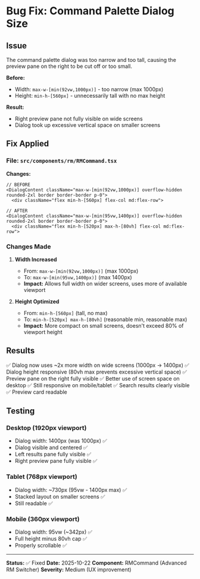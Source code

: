 # Bug Fix: Command Palette Dialog Size

## Issue
The command palette dialog was too narrow and too tall, causing the preview pane on the right to be cut off or too small.

**Before:**
- Width: `max-w-[min(92vw,1000px)]` - too narrow (max 1000px)
- Height: `min-h-[560px]` - unnecessarily tall with no max height

**Result:**
- Right preview pane not fully visible on wide screens
- Dialog took up excessive vertical space on smaller screens

## Fix Applied

### File: `src/components/rm/RMCommand.tsx`

**Changes:**
```tsx
// BEFORE
<DialogContent className="max-w-[min(92vw,1000px)] overflow-hidden rounded-2xl border border-border p-0">
  <div className="flex min-h-[560px] flex-col md:flex-row">

// AFTER
<DialogContent className="max-w-[min(95vw,1400px)] overflow-hidden rounded-2xl border border-border p-0">
  <div className="flex min-h-[520px] max-h-[80vh] flex-col md:flex-row">
```

### Changes Made

1. **Width Increased**
   - From: `max-w-[min(92vw,1000px)]` (max 1000px)
   - To: `max-w-[min(95vw,1400px)]` (max 1400px)
   - **Impact:** Allows full width on wider screens, uses more of available viewport

2. **Height Optimized**
   - From: `min-h-[560px]` (tall, no max)
   - To: `min-h-[520px] max-h-[80vh]` (reasonable min, reasonable max)
   - **Impact:** More compact on small screens, doesn't exceed 80% of viewport height

## Results

✅ Dialog now uses ~2x more width on wide screens (1000px → 1400px)
✅ Dialog height responsive (80vh max prevents excessive vertical space)
✅ Preview pane on the right fully visible
✅ Better use of screen space on desktop
✅ Still responsive on mobile/tablet
✅ Search results clearly visible
✅ Preview card readable

## Testing

### Desktop (1920px viewport)
- Dialog width: 1400px (was 1000px) ✅
- Dialog visible and centered ✅
- Left results pane fully visible ✅
- Right preview pane fully visible ✅

### Tablet (768px viewport)
- Dialog width: ~730px (95vw - 1400px max) ✅
- Stacked layout on smaller screens ✅
- Still readable ✅

### Mobile (360px viewport)
- Dialog width: 95vw (~342px) ✅
- Full height minus 80vh cap ✅
- Properly scrollable ✅

---

**Status:** ✅ Fixed
**Date:** 2025-10-22
**Component:** RMCommand (Advanced RM Switcher)
**Severity:** Medium (UX improvement)
